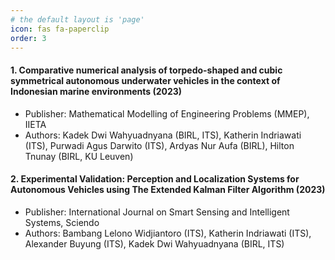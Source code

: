 ```yaml
---
# the default layout is 'page'
icon: fas fa-paperclip
order: 3
---
```


#### 1. **Comparative numerical analysis of torpedo-shaped and cubic symmetrical autonomous underwater vehicles in the context of Indonesian marine environments (2023)**  
- Publisher: Mathematical Modelling of Engineering Problems (MMEP), IIETA  
- Authors: Kadek Dwi Wahyuadnyana (BIRL, ITS), Katherin Indriawati (ITS), Purwadi Agus Darwito (ITS), Ardyas Nur Aufa (BIRL), Hilton Tnunay (BIRL, KU Leuven)  
<!-- - Link: [BIRL-2023-01](https://doi.org/10.18280/mmep.100601) -->

#### 2. **Experimental Validation: Perception and Localization Systems for Autonomous Vehicles using The Extended Kalman Filter Algorithm (2023)**  
- Publisher: International Journal on Smart Sensing and Intelligent Systems, Sciendo
- Authors: Bambang Lelono Widjiantoro (ITS), Katherin Indriawati (ITS), Alexander Buyung (ITS), Kadek Dwi Wahyuadnyana (BIRL, ITS)
<!-- - Link: [BIRL-2024-01](https://doi.org/10.2478/ijssis-2024-0002) -->